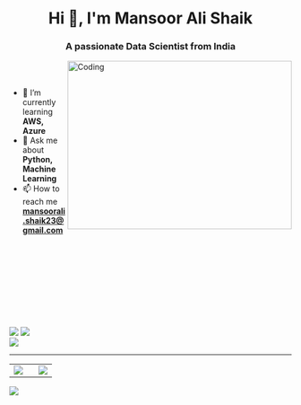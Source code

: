<h1 align="center">Hi 👋, I'm Mansoor Ali Shaik</h1>
<h3 align="center">A passionate Data Scientist from India</h3>

<img align="right" alt="Coding" width="400" height="300" src="https://media0.giphy.com/media/v1.Y2lkPTc5MGI3NjExcWtkOXRhZ25kaGtiZm9pYThtNHRidzBhemVqb2VuanJlajF5amszeCZlcD12MV9pbnRlcm5hbF9naWZfYnlfaWQmY3Q9Zw/qgQUggAC3Pfv687qPC/giphy.webp">
<br>
<br/>

- 🌱 I’m currently learning **AWS, Azure**
- 💬 Ask me about **Python, Machine Learning**
- 📫 How to reach me **mansoorali.shaik23@gmail.com**




<br>
<br/>
<br>
<br/>
<br>
<br/>
<br>
<br/>

<!---
mali2395/mali2395 is a ✨ special ✨ repository because its `README.md` (this file) appears on your GitHub profile.
You can click the Preview link to take a look at your changes.
<img align="right" alt="Coding" width="400" src="https://cdn.dribbble.com/users/1162077/screenshots/3848914/programmer.gif">
<p align="right"><img src="https://media0.giphy.com/media/v1.Y2lkPTc5MGI3NjExcWtkOXRhZ25kaGtiZm9pYThtNHRidzBhemVqb2VuanJlajF5amszeCZlcD12MV9pbnRlcm5hbF9naWZfYnlfaWQmY3Q9Zw/qgQUggAC3Pfv687qPC/giphy.webp" ></p>
- 👋 Hi, I’m @mali2395
- 👀 I’m interested in  ML
- 🌱 I’m currently learning AWS
- 💞️ I’m looking to collaborate on ML
- 📫 How to reach me email
- 😄 Pronouns: He/Him
- ⚡ Fun fact: I'm cool
--->

![](https://github-readme-stats.vercel.app/api?username=mali2395&theme=highcontrast&hide_border=false&include_all_commits=true&count_private=true&title_color=00FF00&icon_color=00FF00) 
![](https://github-readme-streak-stats.herokuapp.com/?user=mali2395&theme=highcontrast&hide_border=false&stroke=00FF00&ring=00FF00&fire=00FF00&currStreakLabel=FFFFFF)<br/>
![](https://github-readme-stats.vercel.app/api/top-langs/?username=mali2395&theme=highcontrast&hide_border=false&include_all_commits=true&count_private=true&layout=compact&title_color=00FF00)

-------------------------------------

<table>
  <tr>
    <td style="padding-right: 20px;">
      <img src="https://github-readme-stats.vercel.app/api?username=mali2395&theme=highcontrast&hide_border=false&include_all_commits=true&count_private=true&title_color=00FF00&icon_color=00FF00" />
    </td>
    <td>
      <img src="https://github-readme-streak-stats.herokuapp.com/?user=mali2395&theme=highcontrast&hide_border=false&stroke=00FF00&ring=00FF00&fire=00FF00&currStreakLabel=FFFFFF" />
    </td>
  </tr>
</table>

![](https://github-readme-stats.vercel.app/api/top-langs/?username=mali2395&theme=highcontrast&hide_border=false&include_all_commits=true&count_private=true&layout=compact&title_color=00FF00)

